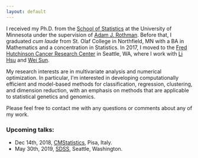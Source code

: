 ```yaml
---
layout: default
---
```


I received my Ph.D. from the [School of Statistics](http://stat.umn.edu) at the University of Minnesota under the supervision of [Adam J. Rothman](http://users.stat.umn.edu/~arothman). Before that, I graduated *cum laude* from St. Olaf College in Northfield, MN with a BA in Mathematics and a concentration in Statistics. In 2017, I moved to the [Fred Hutchinson Cancer Research Center](https://www.fredhutch.org/en.html) in Seattle, WA, where I work with [Li Hsu](https://www.fredhutch.org/en/labs/profiles/hsu-li.html) and [Wei Sun](https://research.fhcrc.org/sun/en.html). 

My research interests are in multivariate analysis and numerical optimization. In particular, I'm interested in developing  computationally efficient and model-based methods for classification, regression, clustering, and dimension reduction, with an emphasis on methods that are applicable to statistical genetics and genomics. 

Please feel free to contact me with any questions or comments about any of my work. 


### Upcoming talks: 
- Dec 14th, 2018, [CMStatistics](http://www.cmstatistics.org/CMStatistics2018/), Pisa, Italy.
- May 30th, 2019, [SDSS](http://ww2.amstat.org/meetings/sdss/2019/), Seattle, Washington.
